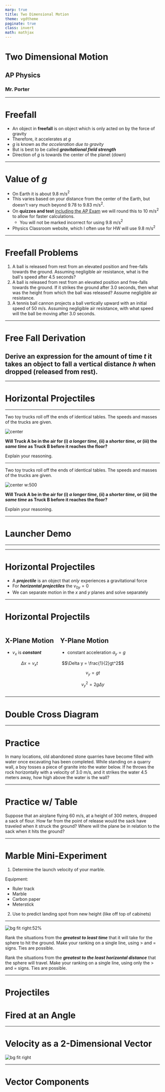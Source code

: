 ```yaml
---
marp: true
title: Two Dimensional Motion
theme: vgdtheme
paginate: true
class: invert
math: mathjax
---
```


<style>
img[alt~="center"] {
  display: block;
  margin: 0 auto;
}

.columns {
  display: grid;
  grid-template-columns: repeat(auto-fit, minmax(1px, 1fr));
  gap: 1rem;
}
</style>


# Two Dimensional Motion <!--fit--->

## AP Physics 

### Mr. Porter

---

# Freefall

* An object in **freefall** is on object which is only acted on by the force of gravity
* Therefore, it accelerates at $g$ 
* $g$ is known as _the acceleration due to gravity_ 
* But is best to be called ***gravitational field strength***
* Direction of $g$ is towards the center of the planet (down)

---

# Value of $g$ 

* On Earth it is about $9.8$ m/s$^2$
* This varies based on your distance from the center of the Earth, but doesn't vary much beyond $9.78$ to $9.83$ m/s$^2$. 
* On **quizzes and test** <u>including the AP Exam</u> we will round this to $10$ m/s$^2$ to allow for faster calculations. 
    * You will not be marked incorrect for using 9.8 m/s$^2$
* Physics Classroom website, which I often use for HW will use 9.8 m/s$^2$

---

# Freefall Problems 

1. A ball is released from rest from an elevated position and free-falls towards the ground. Assuming negligible air resistance, what is the ball's speed after 4.5 seconds?
2. A ball is released from rest from an elevated position and free-falls towards the ground. If it strikes the ground after 3.0 seconds, then what was the height from which the ball was released? Assume negligible air resistance.
3. A tennis ball cannon projects a ball vertically upward with an initial speed of 50 m/s. Assuming negligible air resistance, with what speed will the ball be moving after 3.0 seconds.

---



# Free Fall Derivation <!--fit--->

## Derive an expression for the amount of time **$t$** it takes an object to fall a vertical distance **$h$** when dropped (released from rest). 


---

# Horizontal **Projectiles** <!--fit--->

---

Two toy trucks roll off the ends of identical tables. The speeds and masses of the trucks are given.

![center](../figures/horzprojec1.png)

**Will Truck A be in the air for (i) _a longer time_, (ii) a _shorter time_, or (iii) the _same time_ as Truck B before it reaches the floor?**

Explain your reasoning.


---


Two toy trucks roll off the ends of identical tables. The speeds and masses of the trucks are given.

![center w:500](../figures/horizprojec2.png)

**Will Truck A be in the air for (i) _a longer time_, (ii) a _shorter time_, or (iii) the _same time_ as Truck B before it reaches the floor?**

Explain your reasoning.

---


# **Launcher** Demo <!--fit--->

---

---

# Horizontal Projectiles 

* A ***projectile*** is an object that *only* experiences a gravitational force
* For _**horizontal projectiles**_ the $v_{0y} = 0$
* We can separate motion in the $x$ and $y$ planes and solve separately

---

# Horizontal Projectils 

<div class='columns'>

<div>

## X-Plane Motion

- $v_x$ is ***constant***

$$\Delta x = v_x t$$

</div>

<div>

## Y-Plane Motion 

- constant acceleration $a_y = g$

$$\Delta y = \frac{1}{2}gt^2$$

$$v_y = gt$$

$$v_y^2 = 2g\Delta y$$

</div></div>


---

# Double Cross Diagram <!--fit--->

---


# Practice 

In many locations, old abandoned stone quarries have become filled with water once excavating has been completed. While standing on a quarry wall, a boy tosses a piece of granite into the water below. If he throws the rock horizontally
with a velocity of 3.0 m/s, and it strikes the water 4.5 meters away, how high above the water is the wall?

---

# Practice w/ Table 

Suppose that an airplane flying 60 m/s, at a height of 300 meters, dropped a sack of flour. How far from the point of release would the sack have traveled when it struck the ground? Where will the plane be in relation to the sack when it hits the ground?

---

# <!--fit---> Marble Mini-Experiment

1. Determine the launch velocity of your marble.

Equipment:

- Ruler track
- Marble
- Carbon paper
- Meterstick

2. Use to predict landing spot from new height (like off top of cabinets)


---


![bg fit right:52%](../figures/hprojectrank.png)

Rank the situations from the ***greatest to least time*** that it will take for the sphere to hit the ground. Make your ranking on a single line, using > and = signs. Ties are possible.

Rank the situations from the ***greatest to the least horizontal distance*** that the sphere will travel. Make your ranking on a single line, using only the > and = signs. Ties are possible.

---

# Projectiles <!--fit--->
# Fired at an **Angle** <!--fit--->

---

# Velocity as a 2-Dimensional Vector

![bg fit right](image-5.png)

---

# Vector Components

<iframe src="
" style="border:0px #ffffff none;" name="myiFrame" scrolling="yes" frameborder="1" marginheight="0px" marginwidth="0px" height="600px" width="1100px" allowfullscreen></iframe>

---

# Finding Vector Components

![bg fit right:25%](image-6.png)

## Practice: 

Find the x & y components of the following velocities...

1. A water balloon is launched with a speed of 40 m/s at an angle of 60 degrees to the horizontal.
2. A motorcycle stunt person traveling 70 mi/hr jumps off a ramp at an angle of 35 degrees to the horizontal.
3. A springboard diver jumps with a velocity of 10 m/s at an angle of 80 degrees to the horizontal.

---

# Some Projectile Reminders & Facts:

- When an object is in free-fall,
  - its **VERTICAL acceleration** is always $g$ or $10 \text{ m/s}^2$ near the surface of the earth.
  - its **HORIZONTAL acceleration** *is always zero*. Meaning the only equation you use for the horizontal motion is $\Delta x=vt$ 

- Velocities in perpendicular directions add with the Pythagorean theorem
- The magnitude of an object's velocity is known as its speed
- To approach a projectile problem, make two kinematics charts: one vertical, one horizontal.

---


# [Concept Checker](https://www.physicsclassroom.com/Concept-Checkers/Interactives/Projectile-Simulator-3/Concept-Checker) 🤔 ✔️ <!--fit--->

![bg blur](image-7.png)

---


<div class='columns'>
<div>

A baseball is thrown from point S in right field to home plate. 

![center](image-8.png)

Use a coordinate system with up (+x) and left (+y), and the origin at home plate.
Select the graph that best represents:
1. $v_x$ vs. $t$
2. $a_x$ vs. $t$
3. $v_y$ vs. $t$
4. $v_a$ vs. $t$

</div>
 
<div>

<br><br><br>

![center width:800px](image-9.png)

</div>
</div>

---

<div class='columns'>


<div>

An airplane is flying 1200 m above the ground at a speed of 200 m/s. It drops a bag that hits the ground after traveling a horizontal distance of 3130 m.

![center](image-10.png)



</div>

<div>

1. The plane’s speed is tripled.
2. The plane is climbing straight up.
3. The plane is flying level at an altitude of 1,100 m.
4. The mass of the bag is increased.
5. The bag is thrown from the plane with a $v_{0y}$ of 15 m/s down.

</div>

<div>

(i) The $\Delta x$ will be greater than 3130 m.
(ii) The $\Delta x$ will be less than 3130 m but not zero.
(iii) The $\Delta x$ will be equal to 3130 m.
(iv) The $\Delta x$ will be zero 
(v) We cannot determine how this change will affect $\Delta x$.


</div>
 

</div>

---

# Problem-Solving Approach

1. Find $v_x$ and $v_{0y}$
2. Make double cross diagram & determine problem solving approach
    - often involves finding flight time first
3. Solve

---

# Together


## A long jumper leaves the ground with an initial velocity of **$12\textrm{ m/s}$** at an angle of **$28\textrm{-degrees}$** above the horizontal. 

Determine 
1. the time of flight 
2. the horizontal distance
3. the peak height of the long-jumper

---

# Practice Time <!--fit--->

# [Turd the Target 💩](https://www.physicsclassroom.com/Physics-Interactives/Vectors-and-Projectiles/Turd-the-Target-2/Turd-the-Target-2-Interactive) <!--fit--->

---

# Simulation 

## CER 

When firing from flat ground...

1. What angle gives you the max height for the projectile?
2. What angle gives the greatest range (horizontal displacement)?
3. What angle pairs give the same range? 


